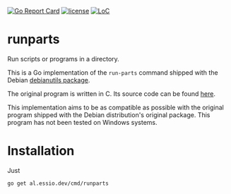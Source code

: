 [![Go Report Card](https://goreportcard.com/badge/github.com/alessio/runparts)](https://goreportcard.com/report/github.com/alessio/runparts)
[![license](https://img.shields.io/github/license/alessio/runparts.svg)](https://github.com/alessio/runparts/blob/master/LICENSE)
[![LoC](https://tokei.rs/b1/github/alessio/runparts)](https://github.com/alessio/runparts)

# runparts
Run scripts or programs in a directory.

This is a Go implementation of the `run-parts` command
shipped with the Debian [debianutils package](https://tracker.debian.org/pkg/debianutils).

The original program is written in C. Its source code can be found [here](https://salsa.debian.org/debian/debianutils/-/tree/master).

This implementation aims to be as compatible as possible with the original program
shipped with the Debian distribution's original package. This program has not been
tested on Windows systems.
# Installation

Just

```
go get al.essio.dev/cmd/runparts
```
